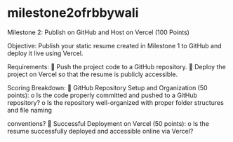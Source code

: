 # milestone2ofrbbywali
Milestone 2: Publish on GitHub and Host on Vercel (100 Points) 

Objective:
Publish your static resume created in Milestone 1 to GitHub and deploy it live using Vercel. 

Requirements: 
 Push the project code to a GitHub repository. 
 Deploy the project on Vercel so that the resume is publicly accessible. 

Scoring Breakdown: 
 GitHub Repository Setup and Organization (50 points):
o Is the code properly committed and pushed to a GitHub repository? 
o Is the repository well-organized with proper folder structures and file naming 

conventions? 
 Successful Deployment on Vercel (50 points):
o Is the resume successfully deployed and accessible online via Vercel? 
